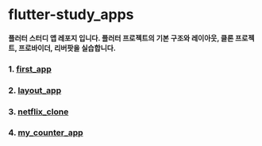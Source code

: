 # flutter-study_apps

#### 플러터 스터디 앱 레포지 입니다. 플러터 프로젝트의 기본 구조와 레이아웃, 클론 프로젝트, 프로바이더, 리버팟을 실습합니다.

### 1. [first_app](https://github.com/baeseonghyeon/flutter-study_apps/tree/main/first_app)

### 2. [layout_app](https://github.com/baeseonghyeon/flutter-study_apps/tree/main/layout_app)

### 3. [netflix_clone](https://github.com/baeseonghyeon/flutter-study_apps/tree/main/netflix_clone)

### 4. [my_counter_app](https://github.com/baeseonghyeon/flutter-study_apps/tree/main/my_counter_app)
